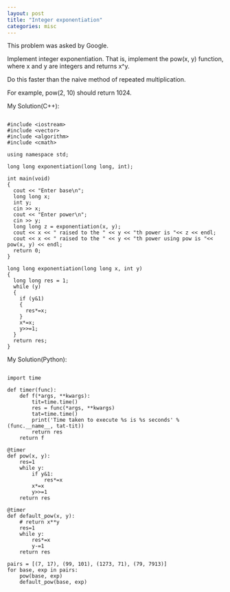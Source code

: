 ```yaml
---
layout: post
title: "Integer exponentiation"
categories: misc
---
```


This problem was asked by Google.

Implement integer exponentiation. That is, implement the pow(x, y) function, where x and y are integers and returns x^y.

Do this faster than the naive method of repeated multiplication.

For example, pow(2, 10) should return 1024.


My Solution(C++):
```

#include <iostream>
#include <vector>
#include <algorithm>
#include <cmath>

using namespace std;

long long exponentiation(long long, int);

int main(void)
{
  cout << "Enter base\n";
  long long x;
  int y;
  cin >> x;
  cout << "Enter power\n";
  cin >> y;
  long long z = exponentiation(x, y);
  cout << x << " raised to the " << y << "th power is "<< z << endl;
  cout << x << " raised to the " << y << "th power using pow is "<< pow(x, y) << endl;
  return 0;
}

long long exponentiation(long long x, int y)
{
  long long res = 1;
  while (y)
  {
    if (y&1)
    {
      res*=x;
    }
    x*=x;
    y>>=1;
  }
  return res;
}
```


My Solution(Python):
```

import time

def timer(func):
    def f(*args, **kwargs):
        tit=time.time()
        res = func(*args, **kwargs)
        tat=time.time()
        print('Time taken to execute %s is %s seconds' %(func.__name__, tat-tit))
        return res
    return f

@timer
def pow(x, y):
    res=1
    while y:
        if y&1:
            res*=x
        x*=x
        y>>=1
    return res

@timer
def default_pow(x, y):
    # return x**y
    res=1
    while y:
        res*=x
        y-=1
    return res

pairs = [(7, 17), (99, 101), (1273, 71), (79, 7913)]
for base, exp in pairs:
    pow(base, exp)
    default_pow(base, exp)
```
